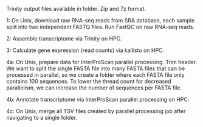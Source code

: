Trinity output files available in folder. Zip and 7z format.

1: On Unix, download raw RNA-seq reads from SRA database, each sample split into two independent FASTQ files. Run FastQC on raw RNA-seq reads.

2: Assemble transcriptome via Trinity on HPC.

3: Calculate gene expression (read counts) via kallisto on HPC.

4a: On Unix, prepare data for InterProScan parallel processing. Trim header. We want to split the single FASTA file into many FASTA files that can be processed in parallel, so we create a folder where each FASTA file only contains 100 sequences. To lower the thread count for decreased parallelism, we can increase the number of sequences per FASTA file.

4b: Annotate transcriptome via InterProScan parallel processing on HPC.

4c: On Unix, merge all TSV files created by parallel processing job after navigating to a single folder.